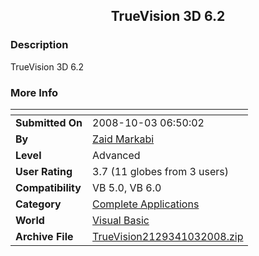 ﻿<div align="center">

## TrueVision 3D 6\.2


</div>

### Description

TrueVision 3D 6.2
 
### More Info
 


<span>             |<span>
---                |---
**Submitted On**   |2008-10-03 06:50:02
**By**             |[Zaid Markabi](https://github.com/Planet-Source-Code/PSCIndex/blob/master/ByAuthor/zaid-markabi.md)
**Level**          |Advanced
**User Rating**    |3.7 (11 globes from 3 users)
**Compatibility**  |VB 5\.0, VB 6\.0
**Category**       |[Complete Applications](https://github.com/Planet-Source-Code/PSCIndex/blob/master/ByCategory/complete-applications__1-27.md)
**World**          |[Visual Basic](https://github.com/Planet-Source-Code/PSCIndex/blob/master/ByWorld/visual-basic.md)
**Archive File**   |[TrueVision2129341032008\.zip](https://github.com/Planet-Source-Code/zaid-markabi-truevision-3d-6-2__1-71142/archive/master.zip)








